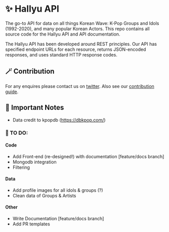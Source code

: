 # ✨ Hallyu API

The go-to API for data on all things Korean Wave: K-Pop Groups and Idols (1992-2020), and many popular Korean Actors. This repo contains all source code for the Hallyu API and API documentation.

The Hallyu API has been developed around REST principles. Our API has specified endpoint URLs for each resource, returns JSON-encoded responses, and uses standard HTTP response codes.

## 🪄 Contribution

For any enquires please contact us on [twitter](https://twitter.com/_elletownsend). Also see our [contribution guide](Contributing.md).

## 🔮 Important Notes

- Data credit to kpopdb (<https://dbkpop.com/>)

### 🌸 TO DO:

#### Code

- Add Front-end (re-designed!) with documentation [feature/docs branch]
- Mongodb integration
- Filtering

#### Data

- Add profile images for all idols & groups (?)
- Clean data of Groups & Artists

#### Other

- Write Documentation [feature/docs branch]
- Add PR templates
